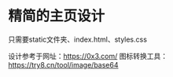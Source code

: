 # **精简的主页设计**

只需要static文件夹、index.html、styles.css



设计参考于网址：https://0x3.com/
图标转换工具：https://try8.cn/tool/image/base64
